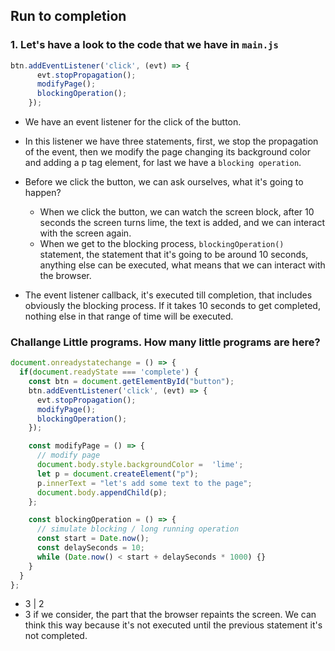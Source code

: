 ## Run to completion

### 1. Let's have a look to the code that we have in `main.js`

```javascript
btn.addEventListener('click', (evt) => {
      evt.stopPropagation();
      modifyPage();
      blockingOperation();
    });
```
* We have an event listener for the click of the button.

* In this listener we have three statements, first, we stop the propagation of the event, then we modify the page changing its background color and adding a p tag element, for last we have a `blocking operation`.

* Before we click the button, we can ask ourselves, what it's going to happen?
    * When we click the button, we can watch the screen block, after 10 seconds the screen turns lime, the text is added, and we can interact with the screen again. 
    * When we get to the blocking process, `blockingOperation()` statement, the statement that it's going to be around 10 seconds, anything else can be executed, what means that we can interact with the browser.

* The event listener callback, it's executed till completion, that includes obviously the blocking process. If it takes 10 seconds to get completed, nothing else in that range of time will be executed.

### Challange Little programs. How many little programs are here?

```javascript
document.onreadystatechange = () => {
  if(document.readyState === 'complete') {
    const btn = document.getElementById("button");
    btn.addEventListener('click', (evt) => {
      evt.stopPropagation();
      modifyPage();
      blockingOperation();
    });

    const modifyPage = () => {
      // modify page
      document.body.style.backgroundColor =  'lime';
      let p = document.createElement("p");
      p.innerText = "let's add some text to the page";
      document.body.appendChild(p);
    };

    const blockingOperation = () => {
      // simulate blocking / long running operation
      const start = Date.now();
      const delaySeconds = 10;
      while (Date.now() < start + delaySeconds * 1000) {}
    }
  }
};
```
* 3 | 2
* 3 if we consider, the part that the browser repaints the screen. We can think this way because it's not executed until the previous statement it's not completed.
